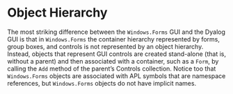 <h1 class="heading"><span class="name">Object Hierarchy</span></h1>

The most striking difference between the `Windows.Forms` GUI and the Dyalog GUI is that in `Windows.Forms` the container hierarchy represented by forms, group boxes, and controls is not represented by an object hierarchy. Instead, objects that represent GUI controls are created stand-alone (that is, without a parent) and then associated with a container, such as a `Form`, by calling the `Add` method of the parent’s Controls collection. Notice too that `Windows.Forms` objects are associated with APL symbols that are namespace references, but `Windows.Forms` objects do not have implicit names.
